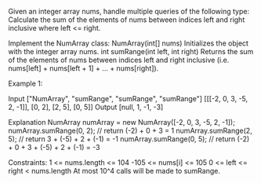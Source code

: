 Given an integer array nums, handle multiple queries of the following type:
    Calculate the sum of the elements of nums between indices left and right inclusive where left <= right.

Implement the NumArray class:
    NumArray(int[] nums) Initializes the object with the integer array nums.
    int sumRange(int left, int right) Returns the sum of the elements of nums between indices left and right inclusive (i.e. nums[left] + nums[left + 1] + ... + nums[right]).

Example 1:

Input
["NumArray", "sumRange", "sumRange", "sumRange"]
[[[-2, 0, 3, -5, 2, -1]], [0, 2], [2, 5], [0, 5]]
Output
[null, 1, -1, -3]

Explanation
NumArray numArray = new NumArray([-2, 0, 3, -5, 2, -1]);
numArray.sumRange(0, 2); // return (-2) + 0 + 3 = 1
numArray.sumRange(2, 5); // return 3 + (-5) + 2 + (-1) = -1
numArray.sumRange(0, 5); // return (-2) + 0 + 3 + (-5) + 2 + (-1) = -3

Constraints:
    1 <= nums.length <= 104
    -105 <= nums[i] <= 105
    0 <= left <= right < nums.length
    At most 10^4 calls will be made to sumRange.
